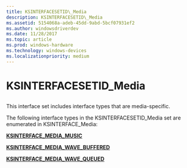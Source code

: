 ```yaml
---
title: KSINTERFACESETID\_Media
description: KSINTERFACESETID\_Media
ms.assetid: 5154068a-adeb-45dd-9abd-5bcf07931ef2
ms.author: windowsdriverdev
ms.date: 11/28/2017
ms.topic: article
ms.prod: windows-hardware
ms.technology: windows-devices
ms.localizationpriority: medium
---
```


# KSINTERFACESETID\_Media


## <span id="ddk_ksinterfacesetid_media_ks"></span><span id="DDK_KSINTERFACESETID_MEDIA_KS"></span>


This interface set includes interface types that are media-specific.

The following interface types in the KSINTERFACESETID\_Media set are enumerated in KSINTERFACE\_Media:

[**KSINTERFACE\_MEDIA\_MUSIC**](ksinterface-media-music.md)

[**KSINTERFACE\_MEDIA\_WAVE\_BUFFERED**](ksinterface-media-wave-buffered.md)

[**KSINTERFACE\_MEDIA\_WAVE\_QUEUED**](ksinterface-media-wave-queued.md)

 

 





